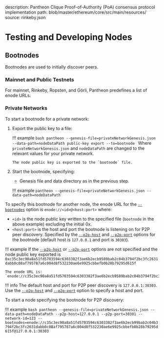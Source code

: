 description: Pantheon Clique Proof-of-Authority (PoA) consensus protocol implementation
path: blob/master/ethereum/core/src/main/resources/
source: rinkeby.json
<!--- END of page meta data -->

# Testing and Developing Nodes

## Bootnodes

Bootnodes are used to initially discover peers. 

### Mainnet and Public Testnets

For mainnet, Rinkeby, Ropsten, and Görli, Pantheon predefines a list of enode URLs.  

### Private Networks

To start a bootnode for a private network:

1.  Export the public key to a file:

    !!! example
        ```bash
        pantheon --genesis-file=privateNetworkGenesis.json --data-path=nodeDataPath public-key export --to=bootnode
        ```
        Where `privateNetworkGenesis.json` and `nodeDataPath` are changed to the relevant values for 
        your private network. 
        
        The node public key is exported to the `bootnode` file.
    
2. Start the bootnode, specifying:

    * Genesis file and data directory as in the previous step. 
    
    !!! example
        ```
        pantheon --genesis-file=privateNetworkGenesis.json --data-path=nodeDataPath
         ```
     
To specify this bootnode for another node, the enode URL for the [`--bootnodes`](../Reference/Pantheon-CLI-Syntax.md#bootnodes) 
option is `enode://<id>@<host:port>` where:

* `<id>` is the node public key written to the specified file (`bootnode` in the above example) excluding the initial 0x. 
* `<host:port>` is the host and port the bootnode is listening on for P2P peer discovery. 
Specified by the [`--p2p-host`](../Reference/Pantheon-CLI-Syntax.md#p2p-host) and 
[`--p2p-port`](../Reference/Pantheon-CLI-Syntax.md#p2p-port) options for the bootnode
(default host is `127.0.0.1` and port is `30303`).

!!! example
    If the [`--p2p-host`](../Reference/Pantheon-CLI-Syntax.md#p2p-host) or [`--p2p-port`](../Reference/Pantheon-CLI-Syntax.md#p2p-port) options are not specified and the node public key exported is `0xc35c3ec90a8a51fd5703594c6303382f3ae6b2ecb9589bab2c04b3794f2bc3fc2631dabb0c08af795787a6c004d8f532230ae6e9925cbbefb0b28b79295d615f`
    
    The enode URL is:
    `enode://c35c3ec90a8a51fd5703594c6303382f3ae6b2ecb9589bab2c04b3794f2bc3fc2631dabb0c08af795787a6c004d8f532230ae6e9925cbbefb0b28b79295d615f@127.0.0.1:30303` 

!!! info
    The default host and port for P2P peer discovery is `127.0.0.1:30303`.
    Use the [`--p2p-host`](../Reference/Pantheon-CLI-Syntax.md#p2p-host) and
    [`--p2p-port`](../Reference/Pantheon-CLI-Syntax.md#p2p-port) option to specify a host and port. 

To start a node specifying the bootnode for P2P discovery:

!!! example
    ```bash
    pantheon --genesis-file=privateNetworkGenesis.json --data-path=nodeDataPath --p2p-host=127.0.0.1 --p2p-port=30301 --network-id=123 --bootnodes=enode://c35c3ec90a8a51fd5703594c6303382f3ae6b2ecb99bab2c04b3794f2bc3fc2631dabb0c08af795787a6c004d8f532230ae6e9925cbbefb0b28b79295d615f@127.0.0.1:30303
    ``` 